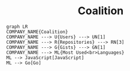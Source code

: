 <h1 align="center">Coalition</h1>

```mermaid
graph LR
COMPANY_NAME{Coalition}
COMPANY_NAME ---> U{Users} ---> UN[1]
COMPANY_NAME ---> R{Repositories} ---> RN[3]
COMPANY_NAME ---> G{Gists} ---> GN[1]
COMPANY_NAME ---> ML{Most Used<br>Languages}
ML --> JavaScript[JavaScript]
ML --> Go[Go]
```
